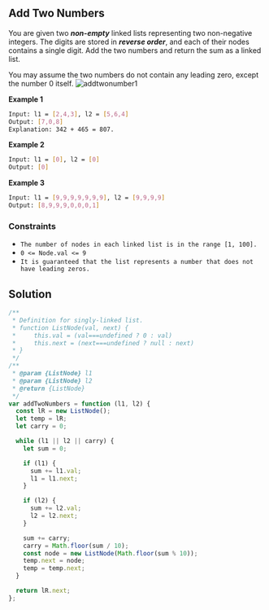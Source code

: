 ## Add Two Numbers

You are given two **_non-empty_** linked lists representing two non-negative integers. The digits are stored in **_reverse order_**, and each of their nodes contains a single digit. Add the two numbers and return the sum as a linked list.

You may assume the two numbers do not contain any leading zero, except the number 0 itself.
![addtwonumber1](https://user-images.githubusercontent.com/118065908/234662267-832eb2ae-f057-44f1-a909-1848e43346fe.jpg)

**Example 1**

```bash
Input: l1 = [2,4,3], l2 = [5,6,4]
Output: [7,0,8]
Explanation: 342 + 465 = 807.
```

**Example 2**

```bash
Input: l1 = [0], l2 = [0]
Output: [0]
```

**Example 3**

```bash
Input: l1 = [9,9,9,9,9,9,9], l2 = [9,9,9,9]
Output: [8,9,9,9,0,0,0,1]
```

### Constraints

- `The number of nodes in each linked list is in the range [1, 100].`
- `0 <= Node.val <= 9`
- `It is guaranteed that the list represents a number that does not have leading zeros.`

## Solution

```javascript
/**
 * Definition for singly-linked list.
 * function ListNode(val, next) {
 *     this.val = (val===undefined ? 0 : val)
 *     this.next = (next===undefined ? null : next)
 * }
 */
/**
 * @param {ListNode} l1
 * @param {ListNode} l2
 * @return {ListNode}
 */
var addTwoNumbers = function (l1, l2) {
  const lR = new ListNode();
  let temp = lR;
  let carry = 0;

  while (l1 || l2 || carry) {
    let sum = 0;

    if (l1) {
      sum += l1.val;
      l1 = l1.next;
    }

    if (l2) {
      sum += l2.val;
      l2 = l2.next;
    }

    sum += carry;
    carry = Math.floor(sum / 10);
    const node = new ListNode(Math.floor(sum % 10));
    temp.next = node;
    temp = temp.next;
  }

  return lR.next;
};
```
